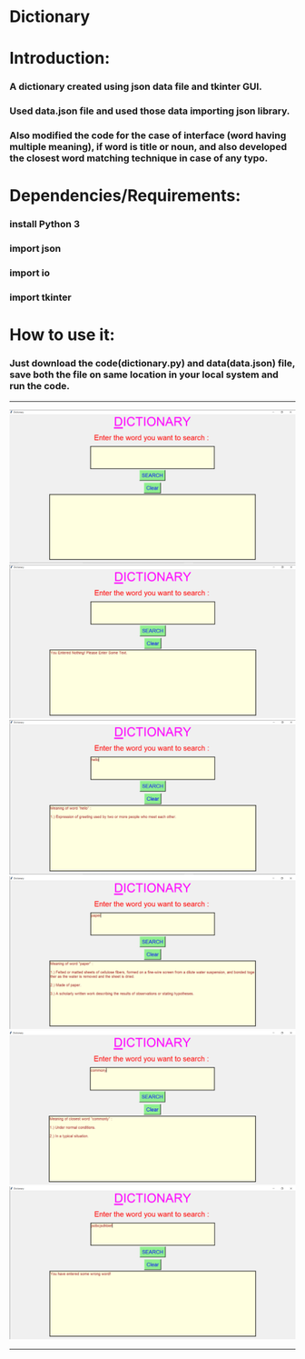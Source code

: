 # Dictionary

# Introduction:
### A dictionary created using json data file and tkinter GUI.
### Used data.json file and used those data importing json library.
### Also modified the code for the case of interface (word having multiple meaning), if word is title or noun, and also developed the closest word matching technique in case of any typo.

# Dependencies/Requirements:
### install Python 3
### import json
### import io
### import tkinter

# How to use it:
### Just download the code(dictionary.py) and data(data.json) file, save both the file on same location in your local system and run the code.

****

<p align="center">
  <img src="images/1.png" /><br>
  <img src="images/2.png" /><br>
  <img src="images/3.png" /><br>
  <img src="images/4.png" /><br>
  <img src="images/5.png" /><br>
  <img src="images/6.png" /><br>
</p>

****